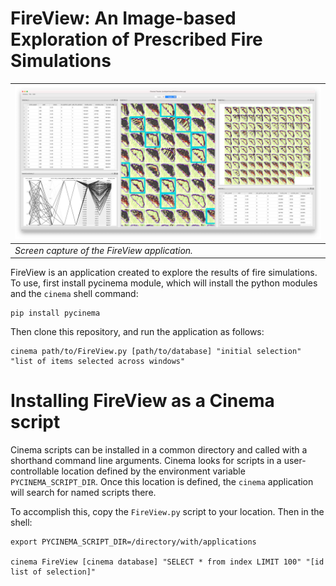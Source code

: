 # FireView: An Image-based Exploration of Prescribed Fire Simulations 

|![application](doc/img/screen_capture.png)|
| ---- |
|*Screen capture of the FireView application.*|

FireView is an application created to explore the results of fire simulations. To use, first install
pycinema module, which will install the python modules and the `cinema` shell command:

```
pip install pycinema
``` 

Then clone this repository, and run the application as follows:

```
cinema path/to/FireView.py [path/to/database] "initial selection" "list of items selected across windows"
```

# Installing FireView as a Cinema script

Cinema scripts can be installed in a common directory and called with a shorthand command
line arguments. Cinema looks for scripts in a user-controllable location defined by the
environment variable `PYCINEMA_SCRIPT_DIR`. Once this location is defined, the `cinema` 
application will search for named scripts there.

To accomplish this, copy the `FireView.py` script to your location. Then in the shell:

```
export PYCINEMA_SCRIPT_DIR=/directory/with/applications

cinema FireView [cinema database] "SELECT * from index LIMIT 100" "[id list of selection]"
```
